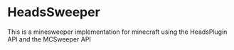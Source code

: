 # HeadsSweeper
This is a minesweeper implementation for minecraft using the HeadsPlugin API and the MCSweeper API
